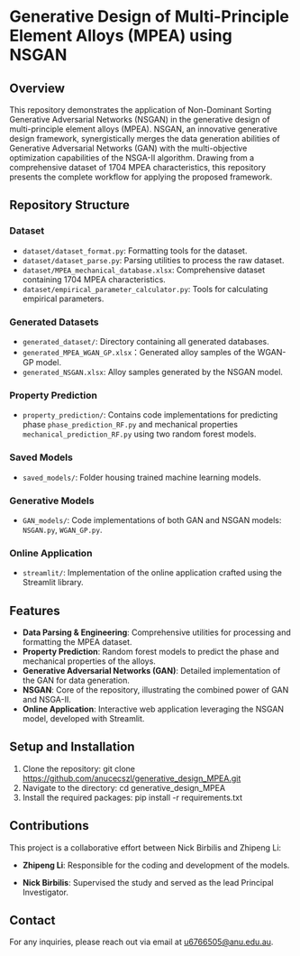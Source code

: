 # Generative Design of Multi-Principle Element Alloys (MPEA) using NSGAN

## Overview
This repository demonstrates the application of Non-Dominant Sorting Generative Adversarial Networks (NSGAN) in the generative design of multi-principle element alloys (MPEA). NSGAN, an innovative generative design framework, synergistically merges the data generation abilities of Generative Adversarial Networks (GAN) with the multi-objective optimization capabilities of the NSGA-II algorithm. Drawing from a comprehensive dataset of 1704 MPEA characteristics, this repository presents the complete workflow for applying the proposed framework.

## Repository Structure

### Dataset
- `dataset/dataset_format.py`: Formatting tools for the dataset.
- `dataset/dataset_parse.py`: Parsing utilities to process the raw dataset.
- `dataset/MPEA_mechanical_database.xlsx`: Comprehensive dataset containing 1704 MPEA characteristics.
- `dataset/empirical_parameter_calculator.py`: Tools for calculating empirical parameters.

### Generated Datasets
- `generated_dataset/`: Directory containing all generated databases.
- `generated_MPEA_WGAN_GP.xlsx`：Generated alloy samples of the WGAN-GP model.
- `generated_NSGAN.xlsx`: Alloy samples generated by the NSGAN model.

### Property Prediction
- `property_prediction/`: Contains code implementations for predicting phase `phase_prediction_RF.py` and mechanical properties `mechanical_prediction_RF.py` using two random forest models.

### Saved Models
- `saved_models/`: Folder housing trained machine learning models.

### Generative Models
- `GAN_models/`: Code implementations of both GAN and NSGAN models: `NSGAN.py`, `WGAN_GP.py`.

### Online Application
- `streamlit/`: Implementation of the online application crafted using the Streamlit library.

## Features
- **Data Parsing & Engineering**: Comprehensive utilities for processing and formatting the MPEA dataset.
- **Property Prediction**: Random forest models to predict the phase and mechanical properties of the alloys.
- **Generative Adversarial Networks (GAN)**: Detailed implementation of the GAN for data generation.
- **NSGAN**: Core of the repository, illustrating the combined power of GAN and NSGA-II.
- **Online Application**: Interactive web application leveraging the NSGAN model, developed with Streamlit.

## Setup and Installation
1. Clone the repository:
git clone https://github.com/anucecszl/generative_design_MPEA.git
2. Navigate to the directory:
cd generative_design_MPEA
3. Install the required packages:
pip install -r requirements.txt

## Contributions

This project is a collaborative effort between Nick Birbilis and Zhipeng Li:

- **Zhipeng Li**: Responsible for the coding and development of the models.
  
- **Nick Birbilis**: Supervised the study and served as the lead Principal Investigator. 

## Contact

For any inquiries, please reach out via email at [u6766505@anu.edu.au](mailto:u6766505@anu.edu.au).
